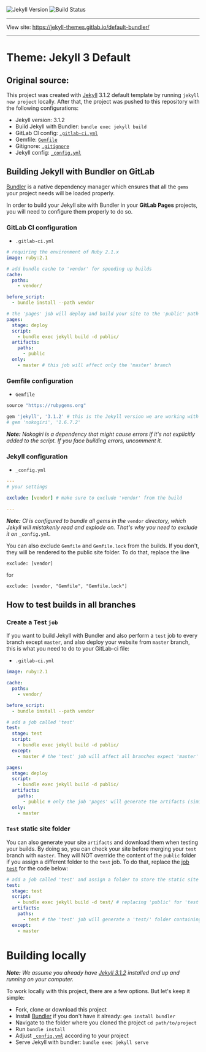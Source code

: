 ![Jekyll Version](https://img.shields.io/badge/Jekyll-3.1.2-red.svg)
![Build Status](https://gitlab.com/jekyll-themes/default-bundler/badges/master/build.svg)

----

View site: https://jekyll-themes.gitlab.io/default-bundler/

-----
# Theme: Jekyll 3 Default

## Original source:

This project was created with [Jekyll] 3.1.2 default template by running `jekyll new project` locally. 
After that, the project was pushed to this repository with the following configurations:

- Jekyll version: 3.1.2
- Build Jekyll with Bundler: `bundle exec jekyll build`
- GitLab CI config: [`.gitlab-ci.yml`]
- Gemfile: [`Gemfile`]
- Gitignore: [`.gitignore`]
- Jekyll config: [`_config.yml`](https://gitlab.com/jekyll-themes/default-bundler/blob/master/_config.yml)

## Building Jekyll with Bundler on GitLab

[Bundler] is a native dependency manager which ensures that all the `gems` your project needs will be loaded properly.

In order to build your Jekyll site with Bundler in your **GitLab Pages** projects, you will need to configure them properly to do so.

### GitLab CI configuration

- `.gitlab-ci.yml`

```yaml
# requiring the environment of Ruby 2.1.x
image: ruby:2.1

# add bundle cache to 'vendor' for speeding up builds
cache:
  paths: 
    - vendor/

before_script:
  - bundle install --path vendor

# the 'pages' job will deploy and build your site to the 'public' path
pages:
  stage: deploy
  script:
    - bundle exec jekyll build -d public/
  artifacts:
    paths:
      - public
  only:
    - master # this job will affect only the 'master' branch
```

### Gemfile configuration

- `Gemfile`

```ruby
source "https://rubygems.org"

gem 'jekyll', '3.1.2' # this is the Jekyll version we are working with
# gem 'nokogiri', '1.6.7.2'
```

_**Note:** Nokogiri is a dependency that might cause errors if it's not explicitly added to the script. If you face building errors, uncomment it._

### Jekyll configuration

- `_config.yml`

```yaml
---
# your settings

exclude: [vendor] # make sure to exclude 'vendor' from the build 

---
```

_**Note:** CI is configured to bundle all gems in the_ `vendor` _directory, 
which Jekyll will mistakenly read and explode on. That's why you need to exclude it on_ `_config.yml`.

You can also exclude `Gemfile` and `Gemfile.lock` from the builds. If you don't, they will be rendered to the public site folder.
To do that, replace the line

`exclude: [vendor]`

for

`exclude: [vendor, "Gemfile", "Gemfile.lock"]`

## How to test builds in all branches

### Create a Test `job`

If you want to build Jekyll with Bundler and also perform a `test` job to every branch except `master`, 
and also deploy your website from `master` branch, this is what you need to do to your GitLab-ci file:

- `.gitlab-ci.yml`

```yaml
image: ruby:2.1

cache:
  paths: 
    - vendor/

before_script:
  - bundle install --path vendor

# add a job called 'test'
test:
  stage: test
  script:
    - bundle exec jekyll build -d public/
  except:
    - master # the 'test' job will affect all branches expect 'master'

pages:
  stage: deploy
  script:
    - bundle exec jekyll build -d public/
  artifacts:
    paths:
      - public # only the job 'pages' will generate the artifacts (similar to your local '_site' folder)
  only:
    - master
```

### `Test` static site folder

You can also generate your site `artifacts` and download them when testing your builds. 
By doing so, you can check your site before merging your `test` branch with `master`.
They will NOT override the content of the `public` folder if you assign a different
folder to the `test` job. To do that, replace the [job `test`](#create-a-test-job) for the code below:


```yaml
# add a job called 'test' and assign a folder to store the static site
test:
  stage: test
  script:
    - bundle exec jekyll build -d test/ # replacing 'public' for 'test'
  artifacts:
    paths:
      - test # the 'test' job will generate a 'test/' folder containing your static site
  except:
    - master 
```

# Building locally

_**Note:** We assume you already have [Jekyll 3.1.2][jek-312] installed and up and running on your computer._

To work locally with this project, there are a few options. But let's keep it simple:

- Fork, clone or download this project
- Install [Bundler] if you don't have it already: `gem install bundler`
- Navigate to the folder where you cloned the project `cd path/to/project`
- Run `bundle install`
- Adjust [`_config.yml`] according to your project
- Serve Jekyll with bundler: `bundle exec jekyll serve`

[`.gitlab-ci.yml`]: https://gitlab.com/jekyll-themes/default-bundler/blob/master/.gitlab-ci.yml
[`Gemfile`]: https://gitlab.com/jekyll-themes/default-bundler/blob/master/Gemfile
[`.gitignore`]: https://gitlab.com/jekyll-themes/default-bundler/blob/master/.gitignore
[`_config.yml`]: https://gitlab.com/jekyll-themes/default-bundler/blob/master/_config.yml

[Bundler]: http://bundler.io/
[Jekyll]: http://jekyllrb.com/
[jek-312]: https://rubygems.org/gems/jekyll/versions/3.1.2
